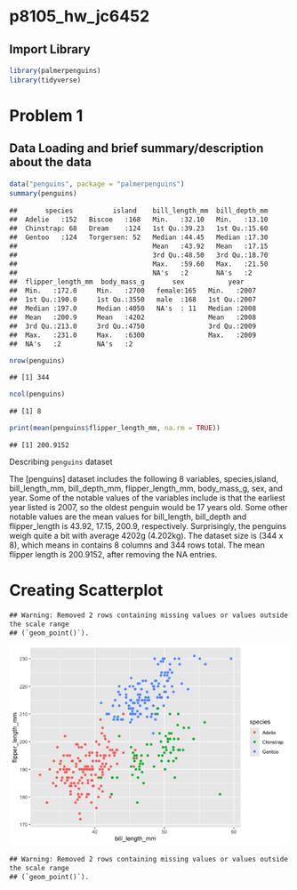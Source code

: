 p8105_hw_jc6452
================

## Import Library

``` r
library(palmerpenguins)
library(tidyverse)
```

# Problem 1

## Data Loading and brief summary/description about the data

``` r
data("penguins", package = "palmerpenguins")
summary(penguins)
```

    ##       species          island    bill_length_mm  bill_depth_mm  
    ##  Adelie   :152   Biscoe   :168   Min.   :32.10   Min.   :13.10  
    ##  Chinstrap: 68   Dream    :124   1st Qu.:39.23   1st Qu.:15.60  
    ##  Gentoo   :124   Torgersen: 52   Median :44.45   Median :17.30  
    ##                                  Mean   :43.92   Mean   :17.15  
    ##                                  3rd Qu.:48.50   3rd Qu.:18.70  
    ##                                  Max.   :59.60   Max.   :21.50  
    ##                                  NA's   :2       NA's   :2      
    ##  flipper_length_mm  body_mass_g       sex           year     
    ##  Min.   :172.0     Min.   :2700   female:165   Min.   :2007  
    ##  1st Qu.:190.0     1st Qu.:3550   male  :168   1st Qu.:2007  
    ##  Median :197.0     Median :4050   NA's  : 11   Median :2008  
    ##  Mean   :200.9     Mean   :4202                Mean   :2008  
    ##  3rd Qu.:213.0     3rd Qu.:4750                3rd Qu.:2009  
    ##  Max.   :231.0     Max.   :6300                Max.   :2009  
    ##  NA's   :2         NA's   :2

``` r
nrow(penguins)
```

    ## [1] 344

``` r
ncol(penguins)
```

    ## [1] 8

``` r
print(mean(penguins$flipper_length_mm, na.rm = TRUE))
```

    ## [1] 200.9152

Describing `penguins` dataset

The \[penguins\] dataset includes the following 8 variables,
species,island, bill_length_mm, bill_depth_mm, flipper_length_mm,
body_mass_g, sex, and year. Some of the notable values of the variables
include is that the earliest year listed is 2007, so the oldest penguin
would be 17 years old. Some other notable values are the mean values for
bill_length, bill_depth and flipper_length is 43.92, 17.15, 200.9,
respectively. Surprisingly, the penguins weigh quite a bit with average
4202g (4.202kg). The dataset size is (344 x 8), which means in contains
8 columns and 344 rows total. The mean flipper length is 200.9152, after
removing the NA entries.

# Creating Scatterplot

    ## Warning: Removed 2 rows containing missing values or values outside the scale range
    ## (`geom_point()`).

![](p8105_hw1_jc6452_files/figure-gfm/scatterplot-1.png)<!-- -->

    ## Warning: Removed 2 rows containing missing values or values outside the scale range
    ## (`geom_point()`).
